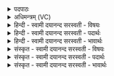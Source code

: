 <details><summary>पदपाठः</summary>

इ॒माः। गिरः॑। आ॒दि॒त्येभ्यः॑। घृ॒तस्नू॒रिति॑ घृ॒त्ऽस्नूः॑। स॒नात्। राज॑भ्य॒ इति॒ राज॑ऽभ्यः। जु॒ह्वा᳖। जु॒हो॒मि॒। शृ॒णो॒तु॑। मि॒त्रः। अ॒र्य्य॒मा। भगः॑। नः॒। तु॒वि॒जा॒त इति॑ तुविऽजा॒तः। वरु॑णः। दक्षः॑। अꣳशः॑। ५४।
</details>

<details><summary>अधिमन्त्रम् (VC)</summary>

- आदित्या देवताः
- कूर्मगार्त्समद ऋषिः
- निचृत्त्रिष्टुप्
- धैवतः
</details>

<details><summary>हिन्दी - स्वामी दयानन्द सरस्वती  - विषयः</summary>

अब वाणी का विषय अगले मन्त्र में कहा है ॥
</details>

<details><summary>हिन्दी - स्वामी दयानन्द सरस्वती  - पदार्थः</summary>

पदार्थान्वयभाषाः -  मैं (आदित्येभ्यः) तेजस्वी (राजभ्यः) राजाओं से जिन (इमाः) इन सत्य (गिरः) वाणियों को (जुह्वा) ग्रहण के साधन से (सनात्) नित्य (जुहोमि) ग्रहण स्वीकार करता हूँ, उन (घृतस्नूः) जल के तुल्य अच्छे व्यवहार को शोधनेवाली (नः) हम लोगों की वाणियों को (मित्रः) मित्र (अर्य्यमा) न्यायकारी (भगः) ऐश्वर्यवान् (तुविजातः) बहुतों में प्रसिद्ध (दक्षः) चतुर (अंशः) विभागकर्त्ता और (वरुणः) श्रेष्ठ पुरुष (शृणोतु) सुने ॥५४ ॥
</details>

<details><summary>हिन्दी - स्वामी दयानन्द सरस्वती  - भावार्थः</summary>

भावार्थभाषाः -  विद्यार्थी लोगों ने आचार्य्यों से जिन सुशिक्षित वाणियों को ग्रहण किया, उनको अन्य आप्त लोग सुन और अच्छे प्रकार परीक्षा करके शिक्षा करें ॥५४ ॥
</details>

<details><summary>संस्कृत - स्वामी दयानन्द सरस्वती  - विषयः</summary>

अथ वाग्विषयमाह ॥
</details>

<details><summary>संस्कृत - स्वामी दयानन्द सरस्वती  - पदार्थः</summary>

पदार्थान्वयभाषाः -  अहमादित्येभ्यो राजभ्यो या इमा गिरो जुह्वा सनाज्जुहोमि, ता घृतस्नूर्नो गिरो मित्रोऽर्य्यमा भगस्तुविजातो दक्षोंऽशो वरुणश्च शृणोतु ॥५४ ॥
</details>

<details><summary>संस्कृत - स्वामी दयानन्द सरस्वती  - भावार्थः</summary>

भावार्थभाषाः -  विद्यार्थिभिर्या आचार्येभ्यः सुशिक्षिता वाचो गृहीतास्ता अन्य आप्ताः श्रुत्वा सुपरीक्ष्य शिक्षयन्तु ॥५४ ॥
</details>